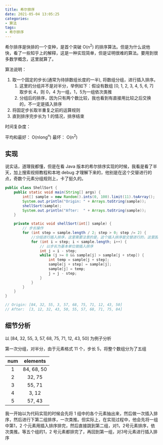 ```yaml
---
title: 希尔排序
date: 2021-05-04 13:05:25
categories:
- 算法
tags:
- 希尔排序
---
```


希尔排序是快排的一个变种，是首个突破 O(n<sup>2</sup>) 的排序算法。但是为什么说他快，看了一些知乎上的解释，这是一种实现简单，但是证明很难的算法。要用到很多数学概念，这里就算了。

算法说明：

1. 取一个固定的步长(通常为待排数组长度的一半), 将数组分组，进行插入排序。
   1. 这里的分组并不是对半分，举例如下：假设有数组 [0, 1, 2, 3, 4, 5, 6, 7] 取步长 4，则 0，4 为一组，1，5为一组依次类推
   2. 分组后的排序，因为只有两个数比较，我也看到有直接用比较之后交换的，不一定是插入排序
2. 将固定步长取半重复之前的运算规则
3. 直到排序完步长为 1 的情况，排序结束

时间复杂度：

平均和最好： O(nlong<sup>n</sup>)
最坏： O(n<sup>2</sup>)

## 实现

说实话，道理我都懂，但是在看 Java 版本的希尔排序实现的时候，我看是看了半天，加上搜索视频教程和本地 debug 才理解下来的，他别是在这个交替进行的点，奇数个元素分组规则上，卡了挺久的。

```java
public class ShellSort {
    public static void main(String[] args) {
        int[] sample = new Random().ints(0, 100).limit(11).toArray();
        System.out.println("Origin: " + Arrays.toString(sample));
        shellSort(sample);
        System.out.println("After:  " + Arrays.toString(sample));
    }

    private static void shellSort(int[] sample) {
        // 步长操作
        for (int step = sample.length / 2; step > 0; step /= 2) {
            //分组进行插入排序，这里需要注意的是，这个插入排序是交替进行的，这里困惑了很久
            for (int i = step; i < sample.length; i++) {
                // 以步长为基本单位做插入排序
                int j = i - step;
                while (j >= 0 && sample[j] > sample[j + step]) {
                    int temp = sample[j + step];
                    sample[j + step] = sample[j];
                    sample[j] = temp;
                    j = j - step;
                }
            }
        }
    }
}

// Origin: [84, 32, 55, 3, 57, 68, 75, 71, 12, 43, 50]
// After:  [3, 12, 32, 43, 50, 55, 57, 68, 71, 75, 84]
```

## 细节分析

以 [84, 32, 55, 3, 57, 68, 75, 71, 12, 43, 50] 为例子分析

第一次分组，对半分，由于元素格式 11 个，步长 5，将整个数组分为了五组

|  num  |  elements  |
| :---: | :--------: |
|   1   | 84, 68, 50 |
|   2   |   32, 75   |
|   3   |   55, 71   |
|   4   |   3, 12    |
|   5   |   57, 43   |

我一开始以为代码实现的时候会先将 1 组中的各个元素抽出来，然后做一次插入排序，然后进行下第二组排序，一次类推。但实际上，在实现过程中，他会先将一组中第1，2 个元素用插入排序排完，然后直接跳到第二组，对1，2号元素排序，依次类推。等五个组的1，2 号元素都排完了，再回到第一组，对3号元素进行插入排序